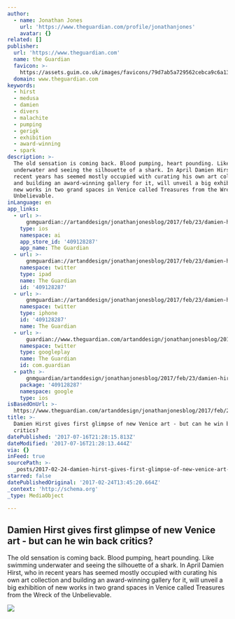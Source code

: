 ```yaml
---
author:
  - name: Jonathan Jones
    url: 'https://www.theguardian.com/profile/jonathanjones'
    avatar: {}
related: []
publisher:
  url: 'https://www.theguardian.com'
  name: the Guardian
  favicon: >-
    https://assets.guim.co.uk/images/favicons/79d7ab5a729562cebca9c6a13c324f0e/32x32.ico
  domain: www.theguardian.com
keywords:
  - hirst
  - medusa
  - damien
  - divers
  - malachite
  - pumping
  - gerigk
  - exhibition
  - award-winning
  - spark
description: >-
  The old sensation is coming back. Blood pumping, heart pounding. Like swimming
  underwater and seeing the silhouette of a shark. In April Damien Hirst, who in
  recent years has seemed mostly occupied with curating his own art collection
  and building an award-winning gallery for it, will unveil a big exhibition of
  new works in two grand spaces in Venice called Treasures from the Wreck of the
  Unbelievable.
inLanguage: en
app_links:
  - url: >-
      gnmguardian://artanddesign/jonathanjonesblog/2017/feb/23/damien-hirst-underwater-art-venice-treasures-from-the-wreck-of-the-unbelievable?contenttype=Article&source=applinks
    type: ios
    namespace: ai
    app_store_id: '409128287'
    app_name: The Guardian
  - url: >-
      gnmguardian://artanddesign/jonathanjonesblog/2017/feb/23/damien-hirst-underwater-art-venice-treasures-from-the-wreck-of-the-unbelievable?contenttype=Article&source=twitter
    namespace: twitter
    type: ipad
    name: The Guardian
    id: '409128287'
  - url: >-
      gnmguardian://artanddesign/jonathanjonesblog/2017/feb/23/damien-hirst-underwater-art-venice-treasures-from-the-wreck-of-the-unbelievable?contenttype=Article&source=twitter
    namespace: twitter
    type: iphone
    id: '409128287'
    name: The Guardian
  - url: >-
      guardian://www.theguardian.com/artanddesign/jonathanjonesblog/2017/feb/23/damien-hirst-underwater-art-venice-treasures-from-the-wreck-of-the-unbelievable
    namespace: twitter
    type: googleplay
    name: The Guardian
    id: com.guardian
  - path: >-
      gnmguardian/artanddesign/jonathanjonesblog/2017/feb/23/damien-hirst-underwater-art-venice-treasures-from-the-wreck-of-the-unbelievable?contenttype=Article&source=google
    package: '409128287'
    namespace: google
    type: ios
isBasedOnUrl: >-
  https://www.theguardian.com/artanddesign/jonathanjonesblog/2017/feb/23/damien-hirst-underwater-art-venice-treasures-from-the-wreck-of-the-unbelievable
title: >-
  Damien Hirst gives first glimpse of new Venice art - but can he win back
  critics?
datePublished: '2017-07-16T21:28:15.813Z'
dateModified: '2017-07-16T21:28:13.444Z'
via: {}
inFeed: true
sourcePath: >-
  _posts/2017-02-24-damien-hirst-gives-first-glimpse-of-new-venice-art-but-can.md
starred: false
datePublishedOriginal: '2017-02-24T13:45:20.664Z'
_context: 'http://schema.org'
_type: MediaObject

---
```

<article style=""><h1>Damien Hirst gives first glimpse of new Venice art - but can he win back critics?</h1><p>The old sensation is coming back. Blood pumping, heart pounding. Like swimming underwater and seeing the silhouette of a shark. In April Damien Hirst, who in recent years has seemed mostly occupied with curating his own art collection and building an award-winning gallery for it, will unveil a big exhibition of new works in two grand spaces in Venice called Treasures from the Wreck of the Unbelievable.</p><img src="https://i.guim.co.uk/img/media/d15ed5568d43537e6655f0a23f2001ddfd761718/675_1086_4473_2683/master/4473.jpg?w=1200&amp;h=630&amp;q=55&amp;auto=format&amp;usm=12&amp;fit=crop&amp;crop=faces%2Centropy&amp;bm=normal&amp;ba=bottom%2Cleft&amp;blend64=aHR0cHM6Ly91cGxvYWRzLmd1aW0uY28udWsvMjAxNi8wNS8yNS9vdmVybGF5LWxvZ28tMTIwMC05MF9vcHQucG5n&amp;s=06867ce8cf99f124f4635b6dda42164e" /></article>